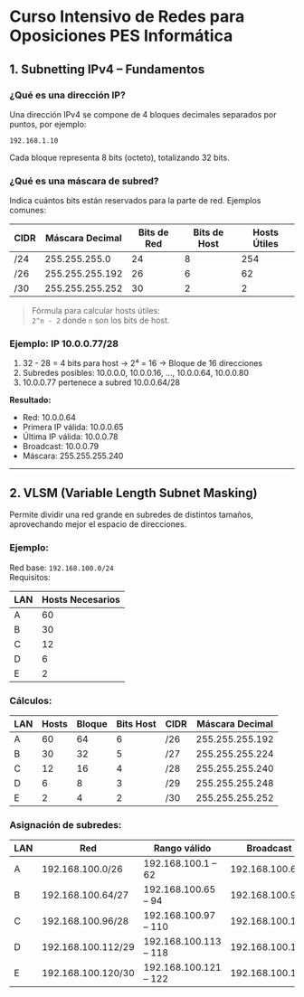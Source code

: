 
# Curso Intensivo de Redes para Oposiciones PES Informática

## 1. Subnetting IPv4 – Fundamentos

### ¿Qué es una dirección IP?

Una dirección IPv4 se compone de 4 bloques decimales separados por puntos, por ejemplo:
```
192.168.1.10
```
Cada bloque representa 8 bits (octeto), totalizando 32 bits.

### ¿Qué es una máscara de subred?

Indica cuántos bits están reservados para la parte de red. Ejemplos comunes:

| CIDR | Máscara Decimal     | Bits de Red | Bits de Host | Hosts Útiles |
|------|----------------------|-------------|--------------|--------------|
| /24  | 255.255.255.0        | 24          | 8            | 254          |
| /26  | 255.255.255.192      | 26          | 6            | 62           |
| /30  | 255.255.255.252      | 30          | 2            | 2            |

> Fórmula para calcular hosts útiles:  
> `2^n - 2` donde `n` son los bits de host.

### Ejemplo: IP 10.0.0.77/28

1. 32 - 28 = 4 bits para host → 2⁴ = 16 → Bloque de 16 direcciones  
2. Subredes posibles: 10.0.0.0, 10.0.0.16, ..., 10.0.0.64, 10.0.0.80  
3. 10.0.0.77 pertenece a subred 10.0.0.64/28

**Resultado:**
- Red: 10.0.0.64
- Primera IP válida: 10.0.0.65
- Última IP válida: 10.0.0.78
- Broadcast: 10.0.0.79
- Máscara: 255.255.255.240

---

## 2. VLSM (Variable Length Subnet Masking)

Permite dividir una red grande en subredes de distintos tamaños, aprovechando mejor el espacio de direcciones.

### Ejemplo:

Red base: `192.168.100.0/24`  
Requisitos:

| LAN   | Hosts Necesarios |
|-------|------------------|
| A     | 60               |
| B     | 30               |
| C     | 12               |
| D     | 6                |
| E     | 2                |

### Cálculos:

| LAN   | Hosts | Bloque | Bits Host | CIDR | Máscara Decimal   |
|-------|-------|--------|-----------|------|--------------------|
| A     | 60    | 64     | 6         | /26  | 255.255.255.192    |
| B     | 30    | 32     | 5         | /27  | 255.255.255.224    |
| C     | 12    | 16     | 4         | /28  | 255.255.255.240    |
| D     | 6     | 8      | 3         | /29  | 255.255.255.248    |
| E     | 2     | 4      | 2         | /30  | 255.255.255.252    |

### Asignación de subredes:

| LAN   | Red                | Rango válido              | Broadcast           |
|-------|--------------------|----------------------------|----------------------|
| A     | 192.168.100.0/26   | 192.168.100.1 – 62         | 192.168.100.63       |
| B     | 192.168.100.64/27  | 192.168.100.65 – 94        | 192.168.100.95       |
| C     | 192.168.100.96/28  | 192.168.100.97 – 110       | 192.168.100.111      |
| D     | 192.168.100.112/29 | 192.168.100.113 – 118      | 192.168.100.119      |
| E     | 192.168.100.120/30 | 192.168.100.121 – 122      | 192.168.100.123      |
